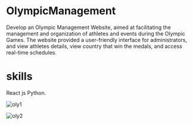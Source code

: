 # OlympicManagement

Develop an Olympic Management Website, aimed at facilitating the management and organization of athletes and events during the Olympic Games. The website provided a user-friendly interface for administrators, and view athletes details, view country that win the medals, and access real-time schedules.

# skills 
React js
Python.


![oly1](https://github.com/ankitkanojiya07/OlympicManagement/assets/94682775/f327ea07-b052-4053-9ea9-842fe338d43d)

![oly2](https://github.com/ankitkanojiya07/OlympicManagement/assets/94682775/bec96b87-1b2f-403a-8b9c-faa8d28c028c)

